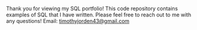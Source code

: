 Thank you for viewing my SQL portfolio! This code repository contains examples of SQL that I have written. Please feel free to reach out to me with any questions!
Email: timothyjorden43@gmail.com
